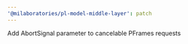 ```yaml
---
'@milaboratories/pl-model-middle-layer': patch
---
```


Add AbortSignal parameter to cancelable PFrames requests
